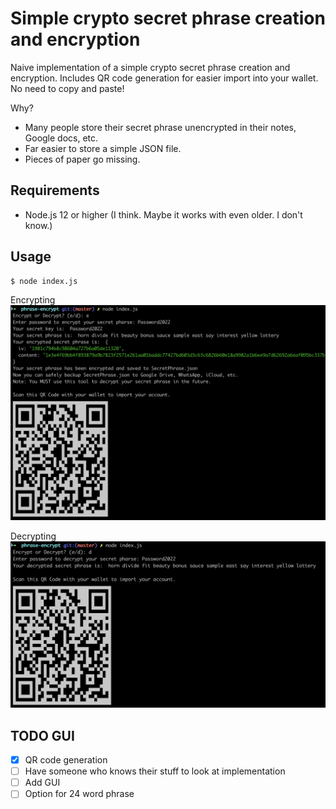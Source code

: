 # Simple crypto secret phrase creation and encryption

Naive implementation of a simple crypto secret phrase creation and encryption. Includes QR code generation for easier import into your wallet. No need to copy and paste! 

Why?
- Many people store their secret phrase unencrypted in their notes, Google docs, etc.
- Far easier to store a simple JSON file.
- Pieces of paper go missing.

## Requirements

- Node.js 12 or higher (I think. Maybe it works with even older. I don't know.)

## Usage

```bash
$ node index.js
```

Encrypting
![Screenshot](images/encrypt.png)

Decrypting
![Screenshot](images/decrypt.png)

## TODO GUI
- [X] QR code generation
- [ ] Have someone who knows their stuff to look at implementation
- [ ] Add GUI
- [ ] Option for 24 word phrase
